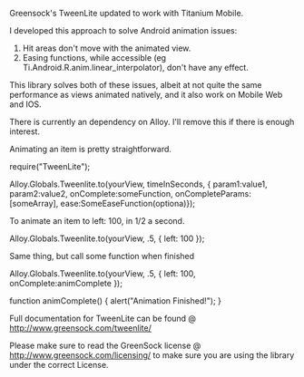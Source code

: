 Greensock's TweenLite updated to work with Titanium Mobile.

I developed this approach to solve Android animation issues:

1. Hit areas don't move with the animated view. 
2. Easing functions, while accessible (eg Ti.Android.R.anim.linear_interpolator), don't have any effect. 

This library solves both of these issues, albeit at not quite the same performance as views animated natively, and it also work on Mobile Web and IOS.

There is currently an dependency on Alloy. I'll remove this if there is enough interest.

Animating an item is pretty straightforward.

require("TweenLite");

Alloy.Globals.Tweenlite.to(yourView, timeInSeconds, { param1:value1, param2:value2, onComplete:someFunction, onCompleteParams:[someArray], ease:SomeEaseFunction(optiona)});

To animate an item to left: 100, in 1/2 a second.

Alloy.Globals.Tweenlite.to(yourView, .5, { left: 100 });


Same thing, but call some function when finished

Alloy.Globals.Tweenlite.to(yourView, .5, { left: 100, onComplete:animComplete });

function animComplete() {
 alert("Animation Finished!");
}


Full documentation for TweenLite can be found @ http://www.greensock.com/tweenlite/


Please make sure to read the GreenSock license @ http://www.greensock.com/licensing/ to make sure you are using the library under the correct License.

